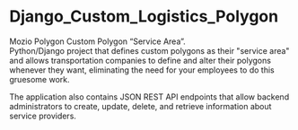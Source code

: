 # Django_Custom_Logistics_Polygon
Mozio Polygon Custom Polygon “Service Area”.  
Python/Django project that defines custom polygons as their "service area" and allows transportation companies to define and alter their polygons whenever they want, eliminating the need for your employees to do this gruesome work. 

The application also contains JSON REST API endpoints that allow backend administrators to create, update, delete, and retrieve information about service providers.
